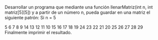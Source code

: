 Desarrollar un programa que mediante una función llenarMatriz(int n, int matriz[5][5]) y a partir de un número n, pueda guardar en una matriz el siguiente patrón:
Si n = 5

5 6 7 8 9
14 13 12 11 10
15 16 17 18 19
24 23 22 21 20
25 26 27 28 29
Finalmente imprimir el resultado.
